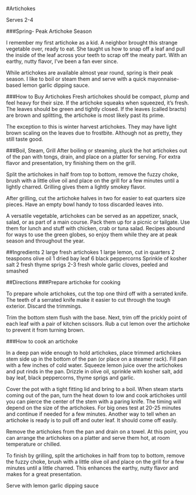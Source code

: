 #Artichokes

Serves 2-4

###Spring- Peak Artichoke Season

I remember my first artichoke as a kid. A neighbor brought this strange vegetable over, ready to eat. She taught us how to snap off a leaf and pull the inside of the leaf across your teeth to scrap off the meaty part. With an earthy, nutty flavor, I’ve been a fan ever since.

While artichokes are available almost year round, spring is their peak season. I like to boil or steam them and serve with a quick mayonnaise-based lemon garlic dipping sauce.

###How to Buy Artichokes
Fresh artichokes should be compact, plump and feel heavy for their size. If the artichoke squeaks when squeezed, it’s fresh. The leaves should be green and tightly closed. If the leaves (called bracts) are brown and splitting, the artichoke is most likely past its prime.

The exception to this is winter harvest artichokes. They may have light brown scaling on the leaves due to frostbite. Although not as pretty, they still taste good.

###Boil, Steam, Grill
After boiling or steaming, pluck the hot artichokes out of the pan with tongs, drain, and place on a platter for serving. For extra flavor and presentation, try finishing them on the grill.

Split the artichokes in half from top to bottom, remove the fuzzy choke, brush with a little olive oil and place on the grill for a few minutes until a lightly charred. Grilling gives them a lightly smokey flavor.

After grilling, cut the artichoke halves in two for easier to eat quarters size pieces. Have an empty bowl handy to toss discarded leaves into.

A versatile vegetable, artichokes can be served as an appetizer, snack, salad, or as part of a main course. Pack them up for a picnic or tailgate. Use them for lunch and stuff with chicken, crab or tuna salad. Recipes abound for ways to use the green globes, so enjoy them while they are at peak season and throughout the year.

##Ingredients
2 large fresh artichokes
1 large lemon, cut in quarters
2 teaspoons olive oil
1 dried bay leaf
6 black peppercorns
Sprinkle of kosher salt
2 fresh thyme sprigs
2-3 fresh whole garlic cloves, peeled and smashed

##Directions
###Prepare artichoke for cooking

To prepare whole artichokes, cut the top one third off with a serrated knife. The teeth of a serrated knife make it easier to cut through the tough exterior. Discard the trimmings.

Trim the bottom stem flush with the base. Next, trim off the prickly point of each leaf with a pair of kitchen scissors. Rub a cut lemon over the artichoke to prevent it from turning brown.

###How to cook an artichoke

In a deep pan wide enough to hold artichokes, place trimmed artichokes stem side up in the bottom of the pan (or place on a steamer rack). Fill pan with a few inches of cold water. Squeeze lemon juice over the artichokes and put rinds in the pan. Drizzle in olive oil, sprinkle with kosher salt, add bay leaf, black peppercorns, thyme sprigs and garlic.

Cover the pot with a tight fitting lid and bring to a boil. When steam starts coming out of the pan, turn the heat down to low and cook artichokes until you can pierce the center of the stem with a paring knife. The timing will depend on the size of the artichokes. For big ones test at 20-25 minutes and continue if needed for a few minutes. Another way to tell when an artichoke is ready is to pull off and outer leaf. It should come off easily.

Remove the artichokes from the pan and drain on a towel. At this point, you can arrange the artichokes on a platter and serve them hot, at room temperature or chilled.

To finish by grilling, split the artichokes in half from top to bottom, remove the fuzzy choke, brush with a little olive oil and place on the grill for a few minutes until a little charred. This enhances the earthy, nutty flavor and makes for a great presentation.

Serve with lemon garlic dipping sauce

